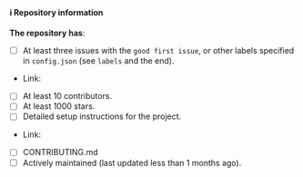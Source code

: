 #### ℹ️ Repository information

**The repository has**:

- [ ] At least three issues with the `good first issue`, or other labels specified in `config.json` (see `labels` and the end).
 - Link:
- [ ] At least 10 contributors.
- [ ] At least 1000 stars.
- [ ] Detailed setup instructions for the project.
 - Link:
- [ ] CONTRIBUTING.md
- [ ] Actively maintained (last updated less than 1 months ago).
